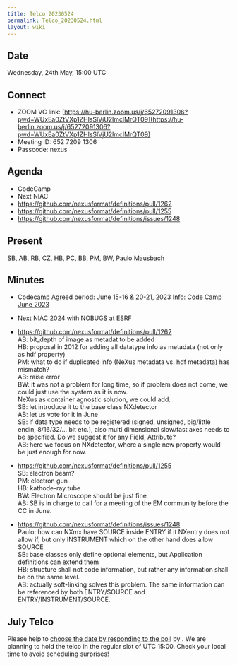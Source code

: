 ```yaml
---
title: Telco 20230524
permalink: Telco_20230524.html
layout: wiki
---
```


Date
----

Wednesday, 24th May, 15:00 UTC


Connect
-------
* ZOOM VC link: [https://hu-berlin.zoom.us/j/65272091306?pwd=WUxEa0ZtVXp1ZHlsSlVjU2lmclMrQT09](https://hu-berlin.zoom.us/j/65272091306?pwd=WUxEa0ZtVXp1ZHlsSlVjU2lmclMrQT09)
* Meeting ID: 652 7209 1306
* Passcode: nexus

Agenda
------
 * CodeCamp
 * Next NIAC
 * https://github.com/nexusformat/definitions/pull/1262  
 * https://github.com/nexusformat/definitions/pull/1255
 * https://github.com/nexusformat/definitions/issues/1248


Present
-------

SB, AB, RB, CZ, HB, PC, BB, PM, BW, Paulo Mausbach

Minutes
-------

* Codecamp
Agreed period:  June 15-16 & 20-21, 2023
Info: [Code Camp June 2023](CodeCampJune2023.html)

* Next NIAC
2024 with NOBUGS at ESRF

* https://github.com/nexusformat/definitions/pull/1262  
AB: bit_depth of image as metadat to be added  
HB: proposal in 2012 for adding all datatype info as metadata (not only as hdf property)  
PM: what to do if duplicated info (NeXus metadata vs. hdf metadata) has mismatch?  
AB: raise error  
BW: it was not a problem for long time, so if problem does not come, we could just use the system as it is now.  
NeXus as container agnostic solution, we could add.  
SB: let introduce it to the base class NXdetector  
AB: let us vote for it in June  
SB: if data type needs to be registered (signed, unsigned, big/little endin, 8/16/32/... bit etc.), also multi dimensional slow/fast axes needs to be specified. Do we suggest it for any Field, Attribute?  
AB: here we focus on NXdetector, where a single new property would be just enough for now.  

* https://github.com/nexusformat/definitions/pull/1255  
SB: electron beam?  
PM: electron gun  
HB: kathode-ray tube  
BW: Electron Microscope should be just fine  
AB: SB is in charge to call for a meeting of the EM community before the CC in June.  

* https://github.com/nexusformat/definitions/issues/1248  
Paulo: how can NXmx have SOURCE inside ENTRY if it NXentry does not allow if, but only INSTRUMENT which on the other hand does allow SOURCE  
SB: base classes only define optional elements, but Application definitions can extend them  
HB: structure shall not code information, but rather any information shall be on the same level.  
AB: actually soft-linking solves this problem. The same information can be referenced by both ENTRY/SOURCE and ENTRY/INSTRUMENT/SOURCE.  

July Telco
--------------

Please help to [choose the date by responding to the poll]() by . We are planning to hold the telco in the regular slot of UTC 15:00. Check your local time to avoid scheduling surprises!
